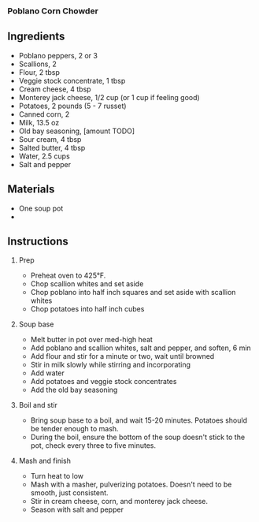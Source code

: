 ### Poblano Corn Chowder

## Ingredients

* Poblano peppers, 2 or 3
* Scallions, 2
* Flour, 2 tbsp
* Veggie stock concentrate, 1 tbsp
* Cream cheese, 4 tbsp
* Monterey jack cheese, 1/2 cup (or 1 cup if feeling good)
* Potatoes, 2 pounds (5 - 7 russet)
* Canned corn, 2
* Milk, 13.5 oz
* Old bay seasoning, [amount TODO]
* Sour cream, 4 tbsp
* Salted butter, 4 tbsp
* Water, 2.5 cups
* Salt and pepper

## Materials

* One soup pot
* 

## Instructions

1. Prep
    * Preheat oven to 425&deg;F.
    * Chop scallion whites and set aside
    * Chop poblano into half inch squares and set aside with scallion whites
    * Chop potatoes into half inch cubes

2. Soup base
    * Melt butter in pot over med-high heat
    * Add poblano and scallion whites, salt and pepper, and soften, 6 min
    * Add flour and stir for a minute or two, wait until browned
    * Stir in milk slowly while stirring and incorporating
    * Add water
    * Add potatoes and veggie stock concentrates
    * Add the old bay seasoning

3. Boil and stir
    * Bring soup base to a boil, and wait 15-20 minutes. Potatoes should be tender enough to mash.
    * During the boil, ensure the bottom of the soup doesn't stick to the pot, check every three to five minutes.

4. Mash and finish
    * Turn heat to low
    * Mash with a masher, pulverizing potatoes. Doesn't need to be smooth, just consistent.
    * Stir in cream cheese, corn, and monterey jack cheese.
    * Season with salt and pepper
